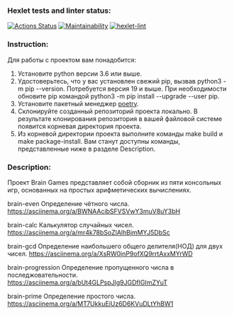 ### Hexlet tests and linter status:
[![Actions Status](https://github.com/Alexion24/python-project-lvl1/workflows/hexlet-check/badge.svg)](https://github.com/Alexion24/python-project-lvl1/actions)
[![Maintainability](https://api.codeclimate.com/v1/badges/715de97bdc166faf1528/maintainability)](https://codeclimate.com/github/Alexion24/python-project-lvl1/maintainability)
[![hexlet-lint](https://github.com/Alexion24/python-project-lvl1/actions/workflows/lint.yml/badge.svg)](https://github.com/Alexion24/python-project-lvl1/actions/workflows/lint.yml)


### Instruction:
Для работы с проектом вам понадобится:
1) Установите python версии 3.6 или выше.
2) Удостоверьтесь, что у вас установлен свежий pip, вызвав python3 -m pip --version. Потребуется версия 19 и выше. При необходимости обновите pip командой python3 -m pip install --upgrade --user pip.
3) Установите пакетный менеджер [poetry](https://poetry.eustace.io/).
4) Склонируйте созданный репозиторий проекта локально. В результате клонирования репозитория в вашей файловой системе появится корневая директория проекта.
5) Из корневой директории проекта выполните команды make build и make package-install. Вам станут доступны команды, представленные ниже в разделе Description.


### Description:
Проект Brain Games представляет собой сборник из пяти консольных игр, основанных на простых арифметических вычислениях. 

brain-even Определение чётного числа. 
https://asciinema.org/a/BWNAAcibSFVSVwY3muV8uY3bH

brain-calc Калькулятор случайных чисел.
https://asciinema.org/a/mr4k78bSoZlAlhBjmMYJ5DbSc

brain-gcd Определение наибольшего общего делителя(НОД) для двух чисел.
https://asciinema.org/a/XsRW0jnP9ofXQ9rrtAxxMYrWD

brain-progression Определение пропущенного числа в последжовательности.
https://asciinema.org/a/bUt4GLPspJlg9JGDfIGImZYuT

brain-prime Определение простого числа.
https://asciinema.org/a/MT7UkkuEiUz6D6KVuDLtYhBW1
